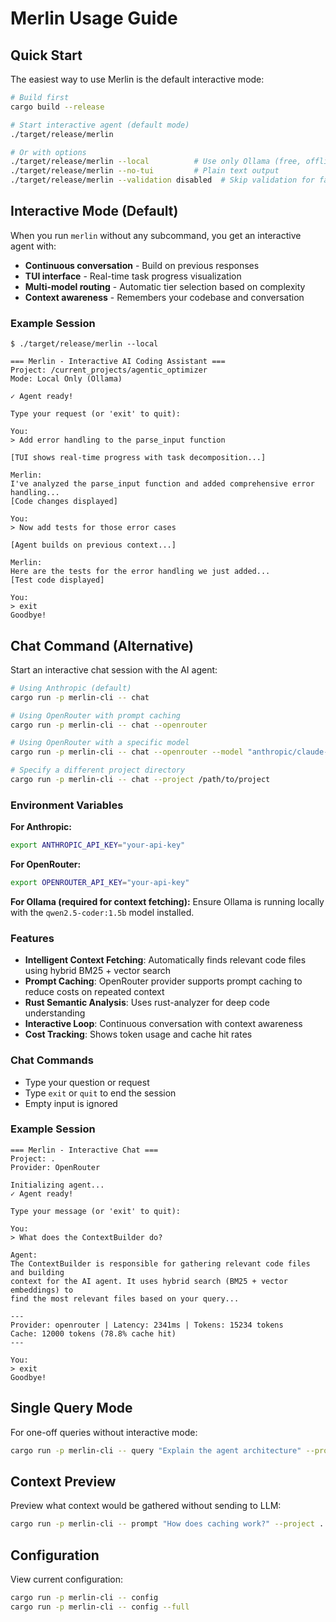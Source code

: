 # Merlin Usage Guide

## Quick Start

The easiest way to use Merlin is the default interactive mode:

```bash
# Build first
cargo build --release

# Start interactive agent (default mode)
./target/release/merlin

# Or with options
./target/release/merlin --local          # Use only Ollama (free, offline)
./target/release/merlin --no-tui         # Plain text output
./target/release/merlin --validation disabled  # Skip validation for faster iterations
```

## Interactive Mode (Default)

When you run `merlin` without any subcommand, you get an interactive agent with:
- **Continuous conversation** - Build on previous responses
- **TUI interface** - Real-time task progress visualization
- **Multi-model routing** - Automatic tier selection based on complexity
- **Context awareness** - Remembers your codebase and conversation

### Example Session

```
$ ./target/release/merlin --local

=== Merlin - Interactive AI Coding Assistant ===
Project: /current_projects/agentic_optimizer
Mode: Local Only (Ollama)

✓ Agent ready!

Type your request (or 'exit' to quit):

You:
> Add error handling to the parse_input function

[TUI shows real-time progress with task decomposition...]

Merlin:
I've analyzed the parse_input function and added comprehensive error handling...
[Code changes displayed]

You:
> Now add tests for those error cases

[Agent builds on previous context...]

Merlin:
Here are the tests for the error handling we just added...
[Test code displayed]

You:
> exit
Goodbye!
```

## Chat Command (Alternative)

Start an interactive chat session with the AI agent:

```bash
# Using Anthropic (default)
cargo run -p merlin-cli -- chat

# Using OpenRouter with prompt caching
cargo run -p merlin-cli -- chat --openrouter

# Using OpenRouter with a specific model
cargo run -p merlin-cli -- chat --openrouter --model "anthropic/claude-sonnet-4-20250514"

# Specify a different project directory
cargo run -p merlin-cli -- chat --project /path/to/project
```

### Environment Variables

**For Anthropic:**
```bash
export ANTHROPIC_API_KEY="your-api-key"
```

**For OpenRouter:**
```bash
export OPENROUTER_API_KEY="your-api-key"
```

**For Ollama (required for context fetching):**
Ensure Ollama is running locally with the `qwen2.5-coder:1.5b` model installed.

### Features

- **Intelligent Context Fetching**: Automatically finds relevant code files using hybrid BM25 + vector search
- **Prompt Caching**: OpenRouter provider supports prompt caching to reduce costs on repeated context
- **Rust Semantic Analysis**: Uses rust-analyzer for deep code understanding
- **Interactive Loop**: Continuous conversation with context awareness
- **Cost Tracking**: Shows token usage and cache hit rates

### Chat Commands

- Type your question or request
- Type `exit` or `quit` to end the session
- Empty input is ignored

### Example Session

```
=== Merlin - Interactive Chat ===
Project: .
Provider: OpenRouter

Initializing agent...
✓ Agent ready!

Type your message (or 'exit' to quit):

You:
> What does the ContextBuilder do?

Agent:
The ContextBuilder is responsible for gathering relevant code files and building
context for the AI agent. It uses hybrid search (BM25 + vector embeddings) to
find the most relevant files based on your query...

---
Provider: openrouter | Latency: 2341ms | Tokens: 15234 tokens
Cache: 12000 tokens (78.8% cache hit)
---

You:
> exit
Goodbye!
```

## Single Query Mode

For one-off queries without interactive mode:

```bash
cargo run -p merlin-cli -- query "Explain the agent architecture" --project .
```

## Context Preview

Preview what context would be gathered without sending to LLM:

```bash
cargo run -p merlin-cli -- prompt "How does caching work?" --project .
```

## Configuration

View current configuration:

```bash
cargo run -p merlin-cli -- config
cargo run -p merlin-cli -- config --full
```

